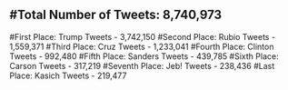 #Total Number of Tweets: 8,740,973 
---
#First Place: Trump Tweets - 3,742,150
#Second Place: Rubio Tweets - 1,559,371
#Third Place: Cruz Tweets - 1,233,041
#Fourth Place: Clinton Tweets - 992,480
#Fifth Place: Sanders Tweets - 439,785
#Sixth Place: Carson Tweets - 317,219
#Seventh Place: Jeb! Tweets - 238,436
#Last Place: Kasich Tweets - 219,477
